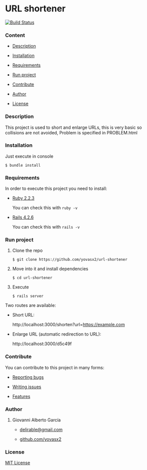 # URL shortener

[![Build Status](https://www.travis-ci.org/yovasx2/url-shortener.svg?branch=master)](https://www.travis-ci.org/yovasx2/url-shortener)

### Content

* [Description](#description)

* [Installation](#installation)

* [Requirements](#requirements)

* [Run project](#run-project)

* [Contribute](#contribute)

* [Author](#author)

* [License](#license)

<a name="description"/>

### Description

This project is used to short and enlarge URLs, this is very basic so collisions
are not avoided, Problem is specified in PROBLEM.html

<a name="installation">

### Installation

Just execute in console

    $ bundle install

<a name="requirements"/>

### Requirements

In order to execute this project you need to install:

* [Ruby 2.2.3](https://www.ruby-lang.org/es/news/2015/08/18/ruby-2-2-3-released/)

  You can check this with `ruby -v`
* [Rails 4.2.6](http://rubyonrails.org/)

  You can check this with `rails -v`

<a name="run-project"/>

### Run project

1. Clone the repo

       $ git clone https://github.com/yovasx2/url-shortener

2. Move into it and install dependencies

       $ cd url-shortener

3. Execute

       $ rails server

Two routes are available:

* Short URL:

  http://localhost:3000/shorten?url=https://example.com

* Enlarge URL (automatic redirection to URL):

  http://localhost:3000/d5c49f

<a name="contribute"/>

### Contribute

You can contribute to this project in many forms:

* [Reporting bugs](https://github.com/yovasx2/url-shortener/issues)

* [Writing issues](https://github.com/yovasx2/url-shortener/issues)

* [Features](https://github.com/yovasx2/url-shortener/pulls)

<a name="author"/>

### Author

1. Giovanni Alberto García

    * <a href="mailto:delirable@gmail.com">delirable@gmail.com</a>

    * [github.com/yovasx2](http://github.com/yovasx2)

<a name="license"/>

### License

[MIT License](http://choosealicense.com/licenses/mit/)
